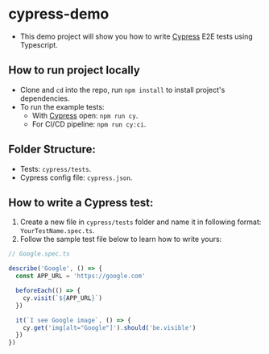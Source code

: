 # cypress-demo

- This demo project will show you how to write [Cypress](https://www.cypress.io/) E2E tests using Typescript.

## How to run project locally

- Clone and `cd` into the repo, run `npm install` to install project's dependencies.
- To run the example tests:
  - With [Cypress](https://www.cypress.io/) open: `npm run cy`.
  - For CI/CD pipeline: `npm run cy:ci`.

## Folder Structure:

- Tests: `cypress/tests`.
- Cypress config file: `cypress.json`.

## How to write a Cypress test:

1. Create a new file in `cypress/tests` folder and name it in following format: `YourTestName.spec.ts`.
2. Follow the sample test file below to learn how to write yours:

```typescript
// Google.spec.ts

describe('Google', () => {
  const APP_URL = 'https://google.com'

  beforeEach(() => {
    cy.visit(`${APP_URL}`)
  })

  it(`I see Google image`, () => {
    cy.get('img[alt="Google"]').should('be.visible')
  })
})
```
